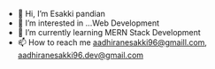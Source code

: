 - 👋 Hi, I’m Esakki pandian
- 👀 I’m interested in ...Web Development 
- 🌱 I’m currently learning MERN Stack Development 
- 📫 How to reach me aadhiranesakki96@gmaill.com, aadhiranesakki96.dev@gmail.com

<!---
aadhiranesakki-devboss/aadhiranesakki-devboss is a ✨ special ✨ repository because its `README.md` (this file) appears on your GitHub profile.
You can click the Preview link to take a look at your changes.
--->
